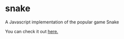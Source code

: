 # snake
A Javascript implementation of the popular game Snake

You can check it out [here.](https://diogocarlos.pt/snake/)
